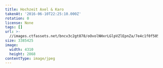 ```yaml
---
title: Hochzeit Axel & Karo
takenAt: '2016-06-10T22:25:10.000Z'
rotation: 0
license: None
tags: []
url: >-
  //images.ctfassets.net/bncv3c2gt878/oOvolNHxrLGlpVZlEpnZa/7e4c1f0f505cc2c130af0ef23db755fe/hochzeit-axel--karo_27562623584_o
size: 3385425
image:
  width: 4310
  height: 2868
contentType: image/jpeg
---
```


